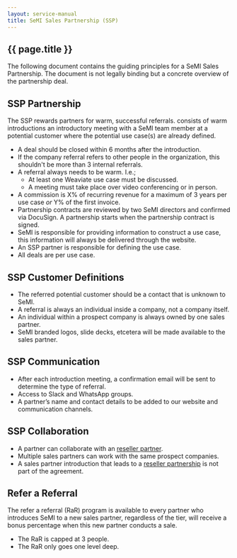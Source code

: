 ```yaml
---
layout: service-manual
title: SeMI Sales Partnership (SSP)
---
```


<article class="article container">

<div class="wrapper" markdown="1">

# {{ page.title }}

The following document contains the guiding principles for a SeMI Sales Partnership. The document is not legally binding but a concrete overview of the partnership deal.

## SSP Partnership

The SSP rewards partners for warm, successful referrals. consists of warm introductions an introductory meeting with a SeMI team member at a potential customer where the potential use case(s) are already defined.

- A deal should be closed within 6 months after the introduction.
- If the company referral refers to other people in the organization, this shouldn't be more than 3 internal referrals.
- A referral always needs to be warm. I.e.;
    - At least one Weaviate use case must be discussed.
    - A meeting must take place over video conferencing or in person.
- A commission is X% of recurring revenue for a maximum of 3 years per use case _or_ Y% of the first invoice.
- Partnership contracts are reviewed by two SeMI directors and confirmed via DocuSign. A partnership starts when the partnership contract is signed.
- SeMI is responsible for providing information to construct a use case, this information will always be delivered through the website.
- An SSP partner is responsible for defining the use case.
- All deals are per use case.

## SSP Customer Definitions

- The referred potential customer should be a contact that is unknown to SeMI.
- A referral is always an individual inside a company, not a company itself.
- An individual within a prospect company is always owned by one sales partner.
- SeMI branded logos, slide decks, etcetera will be made available to the sales partner.

## SSP Communication

- After each introduction meeting, a confirmation email will be sent to determine the type of referral.
- Access to Slack and WhatsApp groups.
- A partner’s name and contact details to be added to our website and communication channels.

## SSP Collaboration

- A partner can collaborate with an [reseller partner](./semi-reseller-partnership.html).
- Multiple sales partners can work with the same prospect companies.
- A sales partner introduction that leads to a [reseller partnership](./semi-reseller-partnership.html) is not part of the agreement.

## Refer a Referral

The refer a referral (RaR) program is available to every partner who introduces SeMI to a new sales partner, regardless of the tier, will receive a bonus percentage when this new partner conducts a sale.

- The RaR is capped at 3 people.
- The RaR only goes one level deep.

</div>

</article>
